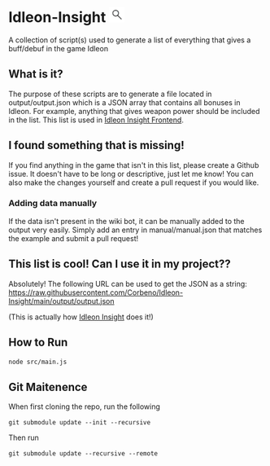 # Idleon-Insight <a href="https://idleoninsight.com" target="_blank"><img src="https://github.com/Corbeno/Idleon-Insight/blob/main/insightLogo.png?raw=true" width="30" height="30" /></a>

A collection of script(s) used to generate a list of everything that gives a buff/debuf in the game Idleon

## What is it?
The purpose of these scripts are to generate a file located in output/output.json which is a JSON array that contains all bonuses in Idleon. For example, anything that gives weapon power should be included in the list. This list is used in [Idleon Insight Frontend](https://github.com/Corbeno/Idleon-Insight-Frontend).
## I found something that is missing!
If you find anything in the game that isn't in this list, please create a Github issue. It doesn't have to be long or descriptive, just let me know!
You can also make the changes yourself and create a pull request if you would like.

### Adding data manually
If the data isn't present in the wiki bot, it can be manually added to the output very easily. Simply add an entry in manual/manual.json that matches the example and submit a pull request!
## This list is cool! Can I use it in my project??
Absolutely! The following URL can be used to get the JSON as a string: 
https://raw.githubusercontent.com/Corbeno/Idleon-Insight/main/output/output.json

(This is actually how [Idleon Insight](https://idleoninsight.com) does it!)

## How to Run
```
node src/main.js
```

## Git Maitenence

When first cloning the repo, run the following
```
git submodule update --init --recursive
```

Then run
```
git submodule update --recursive --remote
```
